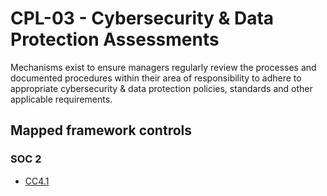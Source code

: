# CPL-03 - Cybersecurity & Data Protection Assessments
Mechanisms exist to ensure managers regularly review the processes and documented procedures within their area of responsibility to adhere to appropriate cybersecurity & data protection policies, standards and other applicable requirements.
## Mapped framework controls
### SOC 2
- [CC4.1](../soc2/cc41.md)